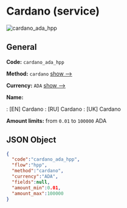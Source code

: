 
# Cardano (service) 
![cardano_ada_hpp](https://static.openfintech.io/payment_methods/cardano_ada_hpp/logo.svg?w=400&c=v0.59.26#w200)  

## General 
 
**Code:** `cardano_ada_hpp` 
 
**Method:** `cardano` 
 [show -->](/payment-methods/cardano/) 
 
**Currency:** `ADA` [show -->](/currencies/ADA/) 
 
**Name:** 
 
:	[EN] Cardano 
:	[RU] Cardano 
:	[UK] Cardano 
 
**Amount limits:** from `0.01` to `100000` ADA 

## JSON Object 

```json
{
  "code":"cardano_ada_hpp",
  "flow":"hpp",
  "method":"cardano",
  "currency":"ADA",
  "fields":null,
  "amount_min":0.01,
  "amount_max":100000
}
```  
